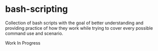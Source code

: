 # bash-scripting
Collection of bash scripts with the goal of better understanding and providing practice of how they work while trying to cover every possible command use and scenario.

Work In Progress
